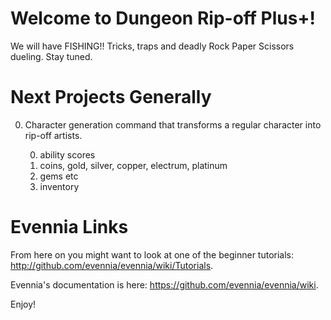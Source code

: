 # Welcome to Dungeon Rip-off Plus+!

We will have FISHING!! Tricks, traps and deadly Rock Paper Scissors dueling.
Stay tuned.

# Next Projects Generally

0. Character generation command that transforms a regular character into rip-off
    artists.
   
   0. ability scores
   0. coins, gold, silver, copper, electrum, platinum
   0. gems etc
   0. inventory



# Evennia Links

From here on you might want to look at one of the beginner tutorials:
http://github.com/evennia/evennia/wiki/Tutorials.

Evennia's documentation is here:
https://github.com/evennia/evennia/wiki.

Enjoy!
